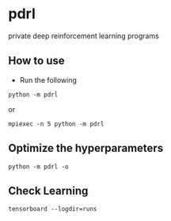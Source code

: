 # pdrl
private deep reinforcement learning programs

## How to use
- Run the following
```
python -m pdrl 
```
or 

```
mpiexec -n 5 python -m pdrl
```

## Optimize the hyperparameters
```
python -m pdrl -o
```

## Check Learning
```
tensorboard --logdir=runs
```
